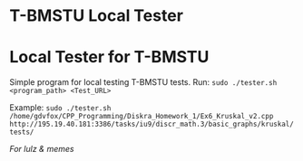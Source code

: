 # T-BMSTU Local Tester
Local Tester for T-BMSTU
========================
Simple program for local testing T-BMSTU tests.
Run: `sudo ./tester.sh <program_path> <Test_URL>`

Example: `sudo ./tester.sh /home/gdvfox/CPP_Programming/Diskra_Homework_1/Ex6_Kruskal_v2.cpp http://195.19.40.181:3386/tasks/iu9/discr_math.3/basic_graphs/kruskal/tests/`

*For lulz & memes*
